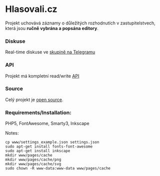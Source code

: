 # Hlasovali.cz

Projekt uchovává záznamy o důležitých rozhodnutích v zastupitelstvech, která jsou **ručně vybrána a popsána editory**.

### Diskuse
Real-time diskuse ve [skupině na Telegramu](https://telegram.me/joinchat/BtQyWAqLZAu9Ke1fc7aRHA)

### API
Projekt má kompletní read/write [API](https://github.com/michalskop/hlasovali.cz/blob/master/api/README.md)

### Source
Celý projekt je [open source](https://github.com/michalskop/hlasovali.cz).

### Requirements/Installation:
PHP5, FontAwesome, Smarty3, Inkscape


Notes:
```
cp www/settings_example.json settings.json
sudo apt-get install fonts-font-awesome
sudo apt-get install inkscape
mkdir www/pages/cache
mkdir www/pages/cache/png
mkdir www/pages/cache/svg
sudo chown -R www-data:www-data www/pages/cache

```

